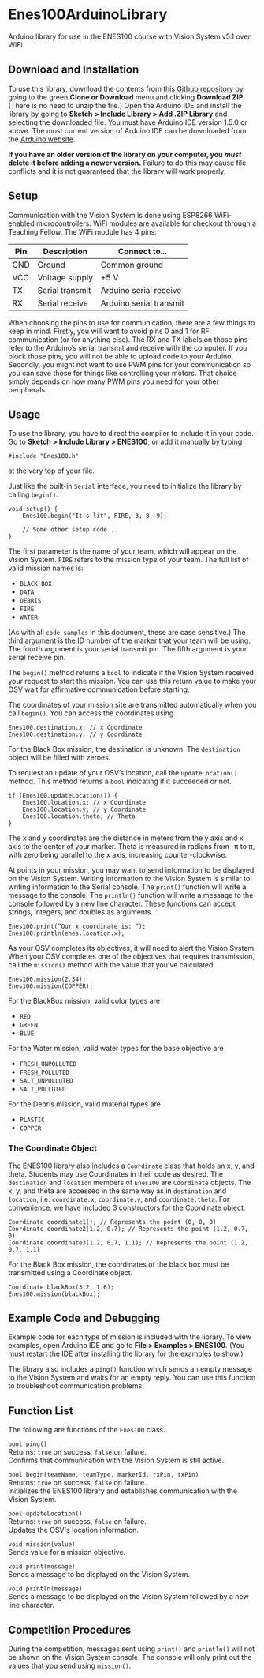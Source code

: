 # Enes100ArduinoLibrary

Arduino library for use in the ENES100 course with Vision System v5.1 over WiFi

## Download and Installation

To use this library, download the contents from [this Github repository](https://github.com/umdenes100/Enes100ArduinoLibrary) by going to the green **Clone or Download** menu and clicking **Download ZIP**. (There is no need to unzip the file.) Open the Arduino IDE and install the library by going to **Sketch > Include Library > Add .ZIP Library** and selecting the downloaded file. You must have Arduino IDE version 1.5.0 or above. The most current version of Arduino IDE can be downloaded from the [Arduino website](https://www.arduino.cc/en/Main/Software).

**If you have an older version of the library on your computer, you _must_ delete it before adding a newer version.** Failure to do this may cause file conflicts and it is not guaranteed that the library will work properly.

## Setup

Communication with the Vision System is done using ESP8266 WiFi-enabled microcontrollers. WiFi modules are available for checkout through a Teaching Fellow. The WiFi module has 4 pins:

| Pin | Description     | Connect to...           |
| --- | ---             | ---                     |
| GND | Ground          | Common ground           |
| VCC | Voltage supply  | +5 V                    |
| TX  | Serial transmit | Arduino serial receive  |
| RX  | Serial receive  | Arduino serial transmit |

When choosing the pins to use for communication, there are a few things to keep in mind. Firstly, you will want to avoid pins 0 and 1 for RF communication (or for anything else). The RX and TX labels on those pins refer to the Arduino’s serial transmit and receive with the computer. If you block those pins, you will not be able to upload code to your Arduino. Secondly, you might not want to use PWM pins for your communication so you can save those for things like controlling your motors. That choice simply depends on how many PWM pins you need for your other peripherals.

## Usage

To use the library, you have to direct the compiler to include it in your code. Go to **Sketch > Include Library > ENES100**, or add it manually by typing

```
#include "Enes100.h"
```

at the very top of your file.

Just like the built-in `Serial` interface, you need to initialize the library by calling `begin()`.

```
void setup() {
    Enes100.begin("It's lit", FIRE, 3, 8, 9);
    
    // Some other setup code...
}
```

The first parameter is the name of your team, which will appear on the Vision System. `FIRE` refers to the mission type of your team. The full list of valid mission names is:

 * `BLACK_BOX`
 * `DATA`
 * `DEBRIS`
 * `FIRE`
 * `WATER`

(As with all `code samples` in this document, these are case sensitive.) The third argument is the ID number of the marker that your team will be using. The fourth argument is your serial transmit pin. The fifth argument is your serial receive pin.

The `begin()` method returns a `bool` to indicate if the Vision System received your request to start the mission. You can use this return value to make your OSV wait for affirmative communication before starting.

The coordinates of your mission site are transmitted automatically when you call `begin()`. You can access the coordinates using

```
Enes100.destination.x; // x Coordinate
Enes100.destination.y; // y Coordinate
```

For the Black Box mission, the destination is unknown. The `destination` object will be filled with zeroes.

To request an update of your OSV’s location, call the `updateLocation()` method. This method returns a `bool` indicating if it succeeded or not.

```
if (Enes100.updateLocation()) {
    Enes100.location.x; // x Coordinate
    Enes100.location.y; // y Coordinate
    Enes100.location.theta; // Theta
}
```

The x and y coordinates are the distance in meters from the y axis and x axis to the center of your marker. Theta is measured in radians from -π to π, with zero being parallel to the x axis, increasing counter-clockwise.

At points in your mission, you may want to send information to be displayed on the Vision System. Writing information to the Vision System is similar to writing information to the Serial console. The `print()` function will write a message to the console. The `println()` function will write a message to the console followed by a new line character. These functions can accept strings, integers, and doubles as arguments.

```
Enes100.print(“Our x coordinate is: “);
Enes100.println(enes.location.x);
```

As your OSV completes its objectives, it will need to alert the Vision System. When your OSV completes one of the objectives that requires transmission, call the `mission()` method with the value that you've calculated.

```
Enes100.mission(2.34);
Enes100.mission(COPPER);
```

For the BlackBox mission, valid color types are
* `RED`
* `GREEN`
* `BLUE`

For the Water mission, valid water types for the base objective are

 * `FRESH_UNPOLLUTED`
 * `FRESH_POLLUTED`
 * `SALT_UNPOLLUTED`
 * `SALT_POLLUTED`

For the Debris mission, valid material types are

 * `PLASTIC`
 * `COPPER`

### The Coordinate Object

The ENES100 library also includes a `Coordinate` class that holds an x, y, and theta. Students may use Coordinates in their code as desired. The `destination` and `location` members of `Enes100` are `Coordinate` objects. The x, y, and theta are accessed in the same way as in `destination` and `location`, i.e. `coordinate.x`, `coordinate.y`, and `coordinate.theta`. For convenience, we have included 3 constructors for the Coordinate object.

```
Coordinate coordinate1(); // Represents the point (0, 0, 0)
Coordinate coordinate2(1.2, 0.7); // Represents the point (1.2, 0.7, 0)
Coordinate coordinate3(1.2, 0.7, 1.1); // Represents the point (1.2, 0.7, 1.1)
```

For the Black Box mission, the coordinates of the black box must be transmitted using a Coordinate object.

```
Coordinate blackBox(3.2, 1.6);
Enes100.mission(blackBox);
```

## Example Code and Debugging

Example code for each type of mission is included with the library. To view examples, open Arduino IDE and go to **File > Examples > ENES100**. (You must restart the IDE after installing the library for the examples to show.)

The library also includes a `ping()` function which sends an empty message to the Vision System and waits for an empty reply. You can use this function to troubleshoot communication problems.

## Function List

The following are functions of the `Enes100` class.

`bool ping()`   
Returns: `true` on success, `false` on failure.   
Confirms that communication with the Vision System is still active.

`bool begin(teamName, teamType, markerId, rxPin, txPin)`   
Returns: `true` on success, `false` on failure.   
Initializes the ENES100 library and establishes communication with the Vision System.

`bool updateLocation()`   
Returns: `true` on success, `false` on failure.   
Updates the OSV's location information.

`void mission(value)`   
Sends value for a mission objective.

`void print(message)`  
Sends a message to be displayed on the Vision System.

`void println(message)`  
Sends a message to be displayed on the Vision System followed by a new line character.

## Competition Procedures

During the competition, messages sent using `print()` and `println()` will not be shown on the Vision System console. The console will only print out the values that you send using `mission()`.
